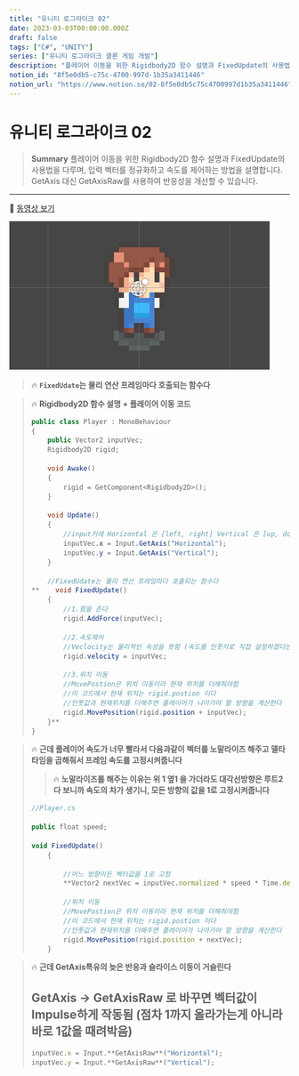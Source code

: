 ```yaml
---
title: "유니티 로그라이크 02"
date: 2023-03-03T00:00:00.000Z
draft: false
tags: ["C#", "UNITY"]
series: ["유니티 로그라이크 클론 게임 개발"]
description: "플레이어 이동을 위한 Rigidbody2D 함수 설명과 FixedUpdate의 사용법을 다루며, 입력 벡터를 정규화하고 속도를 제어하는 방법을 설명합니다. GetAxis 대신 GetAxisRaw를 사용하여 반응성을 개선할 수 있습니다."
notion_id: "8f5e0db5-c75c-4700-997d-1b35a3411446"
notion_url: "https://www.notion.so/02-8f5e0db5c75c4700997d1b35a3411446"
---
```


# 유니티 로그라이크 02

> **Summary**
> 플레이어 이동을 위한 Rigidbody2D 함수 설명과 FixedUpdate의 사용법을 다루며, 입력 벡터를 정규화하고 속도를 제어하는 방법을 설명합니다. GetAxis 대신 GetAxisRaw를 사용하여 반응성을 개선할 수 있습니다.

---

🎥 [동영상 보기](https://www.youtube.com/watch?v=YAu4yWU5D5U)

![Image](image_50516df6e261.png)

> 🔥 **`FixedUdate`는 물리 연산 프레임마다 호출되는 함수다**

> 🔥 **Rigidbody2D 함수 설명 + 플레이어 이동 코드**
> ```c#
> public class Player : MonoBehaviour
> {
>     public Vector2 inputVec;
>     Rigidbody2D rigid;
>
>     void Awake()
>     {
>         rigid = GetComponent<Rigidbody2D>();
>     }
>
>     void Update()
>     {
>         //input키에 Horizontal 은 [left, right] Vertical 은 [up, down] 키가 매핑되어있음
>         inputVec.x = Input.GetAxis("Horizontal");
>         inputVec.y = Input.GetAxis("Vertical");
>     }
>
>     //FixedUdate는 물리 연산 프레임마다 호출되는 함수다
> **    void FixedUpdate() 
>     {
>         //1.힘을 준다
>         rigid.AddForce(inputVec);
>
>         //2.속도제어
>         //Veclocity는 물리적인 속성을 뜻함 (속도를 인풋키로 직접 설정하겠다는 뜻)
>         rigid.velocity = inputVec;
>
>         //3.위치 이동
>         //MovePostion은 위치 이동이라 현재 위치를 더해줘야함
>         //이 코드에서 현재 위치는 rigid.postion 이다
>         //인풋값과 현재위치를 더해주면 플레이어가 나아가야 할 방향을 계산한다
>         rigid.MovePosition(rigid.position + inputVec);
>     }**
> }
> ```
>
>

> 🔥 **근데 플레이어 속도가 너무 빨라서 다음과같이 벡터를 노말라이즈 해주고 델타타임을 곱해줘서 프레임 속도를 고정시켜줍니다**
>
> > 🔥 **노말라이즈를 해주는 이유는 위 1 옆1 을 가더라도 대각선방향은 루트2 다 보니까 속도의 차가 생기니, 모든 방향의 값을 1로 고정시켜줍니다**
>
>
> ```javascript
> //Player.cs
>
> public float speed;
>
> void FixedUpdate() 
>     {
>
>         //어느 방향이든 벡터값을 1로 고정
>         **Vector2 nextVec = inputVec.normalized * speed * Time.deltaTime;**
>
>         //위치 이동
>         //MovePostion은 위치 이동이라 현재 위치를 더해줘야함
>         //이 코드에서 현재 위치는 rigid.postion 이다
>         //인풋값과 현재위치를 더해주면 플레이어가 나아가야 할 방향을 계산한다
>         rigid.MovePosition(rigid.position + nextVec);
>     }
> ```
>
>

> 🔥 **근데 GetAxis특유의 늦은 반응과 슬라이스 이동이 거슬린다**
> ## GetAxis → GetAxisRaw 로 바꾸면 벡터값이 Impulse하게 작동됨 (점차 1까지 올라가는게 아니라 바로 1값을 때려박음)
>
> ```javascript
> inputVec.x = Input.**GetAxisRaw**("Horizontal");
> inputVec.y = Input.**GetAxisRaw**("Vertical");
> ```
>
>

